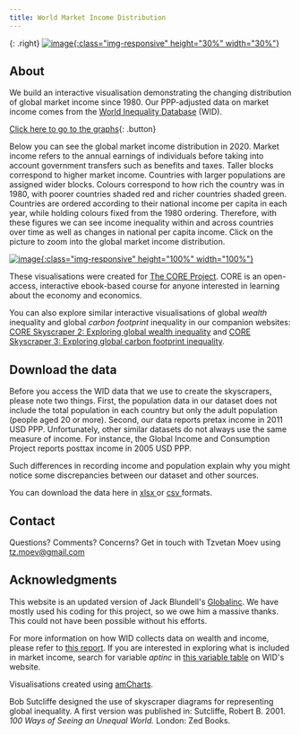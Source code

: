 ```yaml
---
title: World Market Income Distribution
---
```



{: .right}
[![image](/img/core_logo_no_strapline_no_background.png){:class="img-responsive" height="30%" width="30%"}](http://www.core-econ.org/)

## About

We build an interactive visualisation demonstrating the changing distribution of global market income since 1980. Our PPP-adjusted data on market income comes from the [World Inequality Database](https://wid.world//) (WID).

[Click here to go to the graphs](html/fig_2020.html){: .button}
 
Below you can see the global market income distribution in 2020. Market income refers to the annual earnings of individuals before taking into account government transfers such as benefits and taxes. Taller blocks correspond to higher market income. Countries with larger populations are assigned wider blocks. Colours correspond to how rich the country was in 1980, with poorer countries shaded red and richer countries shaded green. Countries are ordered according to their national income per capita in each year, while holding colours fixed from the 1980 ordering. Therefore, with these figures we can see income inequality within and across countries over time as well as changes in national per capita income. Click on the picture to zoom into the global market income distribution.

[![image](/img/fig_2020.png){:class="img-responsive" height="100%" width="100%"}](html/fig_2020.html)

These visualisations were created for [The CORE Project](http://www.core-econ.org/). CORE is an open-access, interactive ebook-based course for anyone interested in learning about the economy and economics.

You can also explore similar interactive visualisations of global *wealth* inequality and global *carbon footprint* inequality in our companion websites: [CORE Skyscraper 2: Exploring global wealth inequality](https://tzvetanmoev.github.io/core-skyscraper-2-wealth/) and [CORE Skyscraper 3: Exploring global carbon footprint inequality](https://tzvetanmoev.github.io/core-skyscraper-3-carbon/).

## Download the data

Before you access the WID data that we use to create the skyscrapers, please note two things. First, the population data in our dataset does not include the total population in each country but only the adult population (people aged 20 or more). Second, our data reports pretax income in 2011 USD PPP. Unfortunately, other similar datasets do not always use the same measure of income. For instance, the Global Income and Consumption Project reports posttax income in 2005 USD PPP. 

Such differences in recording income and population explain why you might notice some discrepancies between our dataset and other sources.

You can download the data here in <a href="https://raw.githubusercontent.com/tzvetanmoev/core-skyscraper-1-income/master/wid_pretax_usd21_wide.xlsx" download ="download"> xlsx </a> or <a href="https://raw.githubusercontent.com/tzvetanmoev/core-skyscraper-1-income/master/wid_pretax_usd21_wide.csv" download ="download"> csv </a> formats.


## Contact

Questions? Comments? Concerns? Get in touch with Tzvetan Moev using tz.moev@gmail.com 

## Acknowledgments

This website is an updated version of Jack Blundell's <a href="https://jackblun.github.io/Globalinc/">Globalinc</a>. We have mostly used his coding for this project, so we owe him a massive thanks. This could not have been possible without his efforts. 

For more information on how WID collects data on wealth and income, please refer to [this report](https://wid.world/news-article/2020-distributional-national-accounts-guidelines-dina/). If you are interested in exploring what is included in market income, search for variable *aptinc* in [this variable table](https://wid.world/summary-table/) on WID's website.

Visualisations created using [amCharts](https://www.amcharts.com/). 

Bob Sutcliffe designed the use of skyscraper diagrams for representing global inequality. A first version was published in: Sutcliffe, Robert B. 2001. *100 Ways of Seeing an Unequal World.* London: Zed Books.
